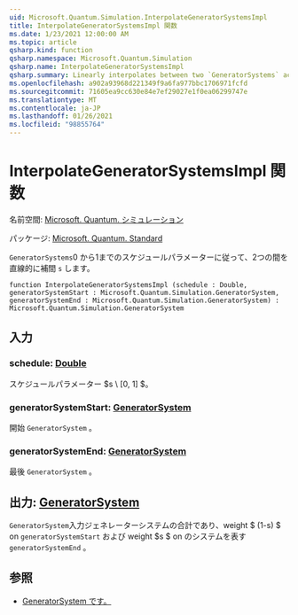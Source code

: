 ```yaml
---
uid: Microsoft.Quantum.Simulation.InterpolateGeneratorSystemsImpl
title: InterpolateGeneratorSystemsImpl 関数
ms.date: 1/23/2021 12:00:00 AM
ms.topic: article
qsharp.kind: function
qsharp.namespace: Microsoft.Quantum.Simulation
qsharp.name: InterpolateGeneratorSystemsImpl
qsharp.summary: Linearly interpolates between two `GeneratorSystems` according to a schedule parameter `s` between 0 and 1 (inclusive).
ms.openlocfilehash: a902a93968d221349f9a6fa977bbc1706971fcfd
ms.sourcegitcommit: 71605ea9cc630e84e7ef29027e1f0ea06299747e
ms.translationtype: MT
ms.contentlocale: ja-JP
ms.lasthandoff: 01/26/2021
ms.locfileid: "98855764"
---
```

# <a name="interpolategeneratorsystemsimpl-function"></a>InterpolateGeneratorSystemsImpl 関数

名前空間: [Microsoft. Quantum. シミュレーション](xref:Microsoft.Quantum.Simulation)

パッケージ: [Microsoft. Quantum. Standard](https://nuget.org/packages/Microsoft.Quantum.Standard)


`GeneratorSystems`0 から1までのスケジュールパラメーターに従って、2つの間を直線的に補間 `s` します。

```qsharp
function InterpolateGeneratorSystemsImpl (schedule : Double, generatorSystemStart : Microsoft.Quantum.Simulation.GeneratorSystem, generatorSystemEnd : Microsoft.Quantum.Simulation.GeneratorSystem) : Microsoft.Quantum.Simulation.GeneratorSystem
```


## <a name="input"></a>入力

### <a name="schedule--double"></a>schedule: [Double](xref:microsoft.quantum.lang-ref.double)

スケジュールパラメーター $s \ [0, 1] $。


### <a name="generatorsystemstart--generatorsystem"></a>generatorSystemStart: [GeneratorSystem](xref:Microsoft.Quantum.Simulation.GeneratorSystem)

開始 `GeneratorSystem` 。


### <a name="generatorsystemend--generatorsystem"></a>generatorSystemEnd: [GeneratorSystem](xref:Microsoft.Quantum.Simulation.GeneratorSystem)

最後 `GeneratorSystem` 。



## <a name="output--generatorsystem"></a>出力: [GeneratorSystem](xref:Microsoft.Quantum.Simulation.GeneratorSystem)

`GeneratorSystem`入力ジェネレーターシステムの合計であり、weight $ (1-s) $ on `generatorSystemStart` および weight $s $ on のシステムを表す `generatorSystemEnd` 。

## <a name="see-also"></a>参照

- [GeneratorSystem です。](xref:Microsoft.Quantum.Simulation.GeneratorSystem)
